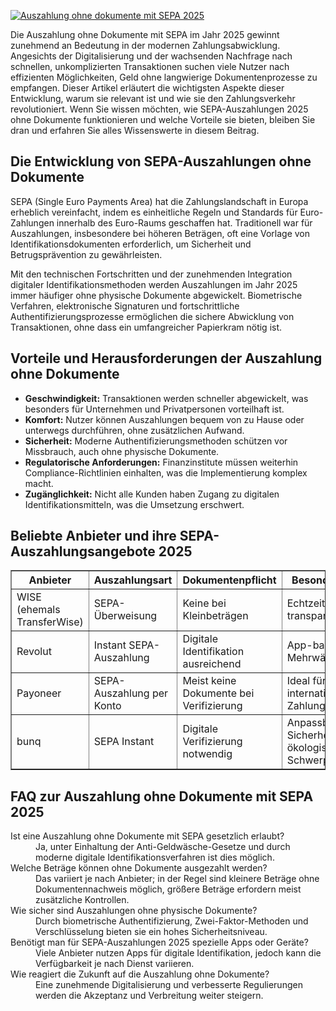[![Auszahlung ohne dokumente mit SEPA 2025](https://123-caf.pages.dev/gitsignup.png)](https://vrmoo.ru/Bt82HjjY)

<p>Die Auszahlung ohne Dokumente mit SEPA im Jahr 2025 gewinnt zunehmend an Bedeutung in der modernen Zahlungsabwicklung. Angesichts der Digitalisierung und der wachsenden Nachfrage nach schnellen, unkomplizierten Transaktionen suchen viele Nutzer nach effizienten Möglichkeiten, Geld ohne langwierige Dokumentenprozesse zu empfangen. Dieser Artikel erläutert die wichtigsten Aspekte dieser Entwicklung, warum sie relevant ist und wie sie den Zahlungsverkehr revolutioniert. Wenn Sie wissen möchten, wie SEPA-Auszahlungen 2025 ohne Dokumente funktionieren und welche Vorteile sie bieten, bleiben Sie dran und erfahren Sie alles Wissenswerte in diesem Beitrag.</p>  <h2>Die Entwicklung von SEPA-Auszahlungen ohne Dokumente</h2> <p>SEPA (Single Euro Payments Area) hat die Zahlungslandschaft in Europa erheblich vereinfacht, indem es einheitliche Regeln und Standards für Euro-Zahlungen innerhalb des Euro-Raums geschaffen hat. Traditionell war für Auszahlungen, insbesondere bei höheren Beträgen, oft eine Vorlage von Identifikationsdokumenten erforderlich, um Sicherheit und Betrugsprävention zu gewährleisten.</p> <p>Mit den technischen Fortschritten und der zunehmenden Integration digitaler Identifikationsmethoden werden Auszahlungen im Jahr 2025 immer häufiger ohne physische Dokumente abgewickelt. Biometrische Verfahren, elektronische Signaturen und fortschrittliche Authentifizierungsprozesse ermöglichen die sichere Abwicklung von Transaktionen, ohne dass ein umfangreicher Papierkram nötig ist.</p>  <h2>Vorteile und Herausforderungen der Auszahlung ohne Dokumente</h2> <ul>   <li><strong>Geschwindigkeit:</strong> Transaktionen werden schneller abgewickelt, was besonders für Unternehmen und Privatpersonen vorteilhaft ist.</li>   <li><strong>Komfort:</strong> Nutzer können Auszahlungen bequem von zu Hause oder unterwegs durchführen, ohne zusätzlichen Aufwand.</li>   <li><strong>Sicherheit:</strong> Moderne Authentifizierungsmethoden schützen vor Missbrauch, auch ohne physische Dokumente.</li>   <li><strong>Regulatorische Anforderungen:</strong> Finanzinstitute müssen weiterhin Compliance-Richtlinien einhalten, was die Implementierung komplex macht.</li>   <li><strong>Zugänglichkeit:</strong> Nicht alle Kunden haben Zugang zu digitalen Identifikationsmitteln, was die Umsetzung erschwert.</li> </ul>  <h2>Beliebte Anbieter und ihre SEPA-Auszahlungsangebote 2025</h2> <table border="1" cellpadding="5" cellspacing="0">   <thead>     <tr>       <th>Anbieter</th>       <th>Auszahlungsart</th>       <th>Dokumentenpflicht</th>       <th>Besondere Merkmale</th>     </tr>   </thead>   <tbody>     <tr>       <td>WISE (ehemals TransferWise)</td>       <td>SEPA-Überweisung</td>       <td>Keine bei Kleinbeträgen</td>       <td>Echtzeitüberweisungen, transparente Gebühren</td>     </tr>     <tr>       <td>Revolut</td>       <td>Instant SEPA-Auszahlung</td>       <td>Digitale Identifikation ausreichend</td>       <td>App-basierte Nutzung, Mehrwährungsoptionen</td>     </tr>     <tr>       <td>Payoneer</td>       <td>SEPA-Auszahlung per Konto</td>       <td>Meist keine Dokumente bei Verifizierung</td>       <td>Ideal für Freelancer und internationale Zahlungen</td>     </tr>     <tr>       <td>bunq</td>       <td>SEPA Instant</td>       <td>Digitale Verifizierung notwendig</td>       <td>Anpassbare Sicherheitsoptionen, ökologische Schwerpunkte</td>     </tr>   </tbody> </table>  <h2>FAQ zur Auszahlung ohne Dokumente mit SEPA 2025</h2> <dl>   <dt>Ist eine Auszahlung ohne Dokumente mit SEPA gesetzlich erlaubt?</dt>   <dd>Ja, unter Einhaltung der Anti-Geldwäsche-Gesetze und durch moderne digitale Identifikationsverfahren ist dies möglich.</dd>    <dt>Welche Beträge können ohne Dokumente ausgezahlt werden?</dt>   <dd>Das variiert je nach Anbieter; in der Regel sind kleinere Beträge ohne Dokumentennachweis möglich, größere Beträge erfordern meist zusätzliche Kontrollen.</dd>    <dt>Wie sicher sind Auszahlungen ohne physische Dokumente?</dt>   <dd>Durch biometrische Authentifizierung, Zwei-Faktor-Methoden und Verschlüsselung bieten sie ein hohes Sicherheitsniveau.</dd>    <dt>Benötigt man für SEPA-Auszahlungen 2025 spezielle Apps oder Geräte?</dt>   <dd>Viele Anbieter nutzen Apps für digitale Identifikation, jedoch kann die Verfügbarkeit je nach Dienst variieren.</dd>    <dt>Wie reagiert die Zukunft auf die Auszahlung ohne Dokumente?</dt>   <dd>Eine zunehmende Digitalisierung und verbesserte Regulierungen werden die Akzeptanz und Verbreitung weiter steigern.</dd> </dl>